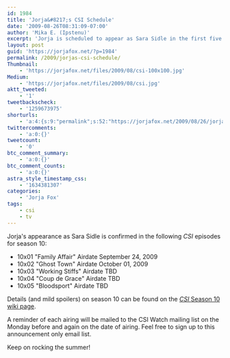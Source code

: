 ```yaml
---
id: 1984
title: 'Jorja&#8217;s CSI Schedule'
date: '2009-08-26T08:31:09-07:00'
author: 'Mika E. (Ipstenu)'
excerpt: 'Jorja is scheduled to appear as Sara Sidle in the first five episodes of Season 10.'
layout: post
guid: 'https://jorjafox.net/?p=1984'
permalink: /2009/jorjas-csi-schedule/
Thumbnail:
    - 'https://jorjafox.net/files/2009/08/csi-100x100.jpg'
Medium:
    - 'https://jorjafox.net/files/2009/08/csi.jpg'
aktt_tweeted:
    - '1'
tweetbackscheck:
    - '1259673975'
shorturls:
    - 'a:4:{s:9:"permalink";s:52:"https://jorjafox.net/2009/08/26/jorjas-csi-schedule/";s:7:"tinyurl";s:26:"http://tinyurl.com/yh29okj";s:4:"isgd";s:18:"http://is.gd/52Wlr";s:5:"bitly";s:19:"http://bit.ly/4cDNr";}'
twittercomments:
    - 'a:0:{}'
tweetcount:
    - '0'
btc_comment_summary:
    - 'a:0:{}'
btc_comment_counts:
    - 'a:0:{}'
astra_style_timestamp_css:
    - '1634381307'
categories:
    - 'Jorja Fox'
tags:
    - csi
    - tv
---
```


Jorja's appearance as Sara Sidle is confirmed in the following <em>CSI </em>episodes for season 10:
<ul>
	<li>10x01 "Family Affair" Airdate September 24, 2009</li>
	<li>10x02 "Ghost Town" Airdate October 01, 2009</li>
 	<li>10x03 "Working Stiffs" Airdate TBD</li>
 	<li>10x04 "Coup de Grace" Airdate TBD</li>
 	<li>10x05 "Bloodsport" Airdate TBD</li>
</ul>

Details (and mild spoilers) on season 10 can be found on the <a href="https://jorjafox.net/wiki/CSI:_Crime_Scene_Investigation_%28season_10%29"><em>CSI </em>Season 10 wiki page</a>.

A reminder of each airing will be mailed to the CSI Watch mailing list on the Monday before and again on the date of airing. Feel free to sign up to this announcement only email list.

Keep on rocking the summer!